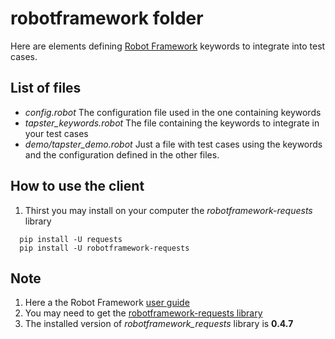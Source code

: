 # robotframework folder

Here are elements defining [Robot Framework](http://robotframework.org/ "Robot Framework homepage") keywords to integrate into test cases.

## List of files
  - _config.robot_ The configuration file used in the one containing keywords
  - _tapster_keywords.robot_ The file containing the keywords to integrate in your test cases
  - _demo/tapster_demo.robot_ Just a file with test cases using the keywords and the configuration defined in the other files.

## How to use the client
  1. Thirst you may install on your computer the _robotframework-requests_ library
  ```shell
    pip install -U requests
    pip install -U robotframework-requests
  ```

## Note
 1. Here a the Robot Framework [user guide](http://robotframework.org/robotframework/latest/RobotFrameworkUserGuide.html "User guide")
 2. You may need to get the [robotframework-requests library](https://github.com/bulkan/robotframework-requests "GitHub of robotframework-requests")
 3. The installed version of _robotframework_requests_ library is **0.4.7**
